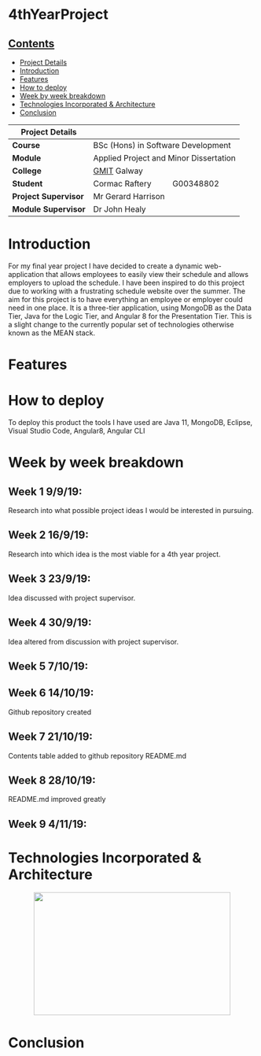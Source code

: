 # 4thYearProject

## [Contents](#contents)
* [Project Details](#details)
* [Introduction](#introduction)
* [Features](#features)
* [How to deploy](#deploy)
* [Week by week breakdown](#weekbyweek)
* [Technologies Incorporated & Architecture](#architecture) 
* [Conclusion](#conclusion)

| Project Details   |     |
| --- | --- |
| **Course** | BSc (Hons) in Software Development  |
| **Module** |  Applied Project and Minor Dissertation |
| **College** | [GMIT](http://www.gmit.ie/) Galway |
| **Student** | Cormac Raftery &nbsp;&nbsp;&nbsp;&nbsp;&nbsp;&nbsp;&nbsp;&nbsp; G00348802 |
| **Project Supervisor** | Mr Gerard Harrison |
| **Module Supervisor** | Dr John Healy |

# Introduction<a name = "introduction"></a>
For my final year project I have decided to create a dynamic web-application that allows employees to easily view their schedule and allows employers to upload the schedule. I have been inspired to do this project due to working with a frustrating schedule website over the summer. The aim for this project is to have everything an employee or employer could need in one place. It is a three-tier application, using MongoDB as the Data Tier, Java for the Logic Tier, and Angular 8 for the Presentation Tier. This is a slight change to the currently popular set of technologies otherwise known as the MEAN stack.

# Features<a name = "features"></a>

# How to deploy<a name = "deploy"></a>
To deploy this product the tools I have used are Java 11, MongoDB, Eclipse, Visual Studio Code, Angular8, Angular CLI
# Week by week breakdown<a name = "weekbyweek"></a>
## Week 1 9/9/19:
Research into what possible project ideas I would be interested in pursuing. 
## Week 2 16/9/19:
Research into which idea is the most viable for a 4th year project.
## Week 3 23/9/19:
Idea discussed with project supervisor.
## Week 4 30/9/19:
Idea altered from discussion with project supervisor.
## Week 5 7/10/19:
## Week 6 14/10/19:
Github repository created
## Week 7 21/10/19:
Contents table added to github repository README.md
## Week 8 28/10/19:
README.md improved greatly
## Week 9 4/11/19:
# Technologies Incorporated & Architecture<a name = "architecture"></a>
<p align="center"><img src="https://hackernoon.com/hn-images/0*Nq9iCe61Aq5IxUGl.png" width="400" height="250"></p>

# Conclusion<a name = "conclusion"></a>
